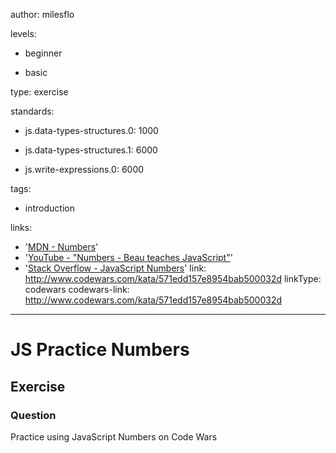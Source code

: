 author: milesflo

levels:

  - beginner

  - basic

type: exercise

standards:

  - js.data-types-structures.0: 1000

  - js.data-types-structures.1: 6000

  - js.write-expressions.0: 6000

tags:

  - introduction

links:

  - '[MDN - Numbers](https://developer.mozilla.org/en-US/docs/Web/JavaScript/Reference/Global_Objects/Number)'
  - '[YouTube - "Numbers - Beau teaches JavaScript"](https://www.youtube.com/watch?v=nBEBraDJkFg)'
  - '[Stack Overflow - JavaScript Numbers](https://stackoverflow.com/questions/7896199/javascript-numbers)'
link: http://www.codewars.com/kata/571edd157e8954bab500032d
linkType: codewars
codewars-link: http://www.codewars.com/kata/571edd157e8954bab500032d

---
# JS Practice Numbers
## Exercise
### Question

Practice using JavaScript Numbers on Code Wars
